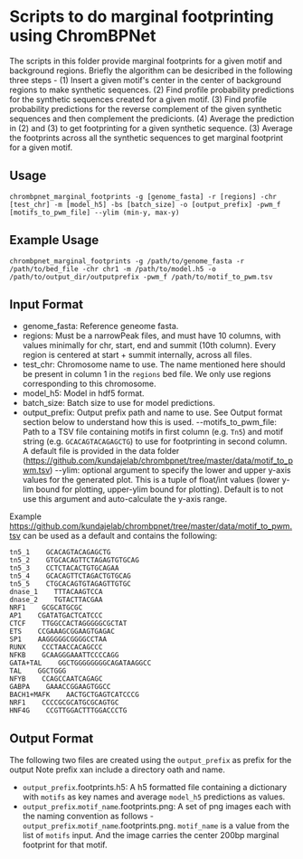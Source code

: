 # Scripts to do marginal footprinting using ChromBPNet

The scripts in this folder provide marginal footprints for a given motif and background regions.  Briefly the algorithm can be desicribed in the following three steps -  (1) Insert a given motif's center in the center of background regions to make synthetic sequences. (2) Find profile probability predictions for the synthetic sequences created for a given motif. (3) Find profile probability predictions for the reverse complement of the given synthetic sequences and then complement the predicionts. (4) Average the prediction in (2) and (3) to get footprinting for a given synthetic sequence. (3) Average the footprints across all the synthetic sequences to get marginal footprint for a given motif.

## Usage

```
chrombpnet_marginal_footprints -g [genome_fasta] -r [regions] -chr [test_chr] -m [model_h5] -bs [batch_size] -o [output_prefix] -pwm_f [motifs_to_pwm_file] --ylim (min-y, max-y)
```

## Example Usage

```
chrombpnet_marginal_footprints -g /path/to/genome_fasta -r /path/to/bed_file -chr chr1 -m /path/to/model.h5 -o /path/to/output_dir/outputprefix -pwm_f /path/to/motif_to_pwm.tsv
```

## Input Format

- genome_fasta: Reference geneome fasta.
- regions: Must be a narrowPeak files, and must have 10 columns, with values minimally for chr, start, end and summit (10th column). Every region is centered at start + summit internally, across all files. 
- test_chr: Chromosome name to use. The name mentioned here should be present in column 1 in the `regions` bed file.  We only use regions corresponding to this chromosome.
- model_h5: Model in hdf5 format.
- batch_size: Batch size to use for model predictions.
- output_prefix: Output prefix path and name to use. See Output format section below to understand how this is used.
--motifs_to_pwm_file:  Path to a TSV file containing motifs in first column (e.g. `Tn5`) and motif string (e.g. `GCACAGTACAGAGCTG`) to use for footprinting in second column. A default file is provided in the data folder (https://github.com/kundajelab/chrombpnet/tree/master/data/motif_to_pwm.tsv)
--ylim: optional argument to specify the lower and upper y-axis values for the generated plot. This is a tuple of float/int values (lower y-lim bound for plotting, upper-ylim bound for plotting). Default is to not use this argument and auto-calculate the y-axis range.

Example  https://github.com/kundajelab/chrombpnet/tree/master/data/motif_to_pwm.tsv can be used as a default and contains the following:
```
tn5_1    GCACAGTACAGAGCTG
tn5_2    GTGCACAGTTCTAGAGTGTGCAG
tn5_3    CCTCTACACTGTGCAGAA
tn5_4    GCACAGTTCTAGACTGTGCAG
tn5_5    CTGCACAGTGTAGAGTTGTGC
dnase_1    TTTACAAGTCCA
dnase_2    TGTACTTACGAA
NRF1    GCGCATGCGC
AP1    CGATATGACTCATCCC
CTCF    TTGGCCACTAGGGGGCGCTAT
ETS    CCGAAAGCGGAAGTGAGAC
SP1    AAGGGGGCGGGGCCTAA
RUNX    CCCTAACCACAGCCC
NFKB    GCAAGGGAAATTCCCCAGG
GATA+TAL    GGCTGGGGGGGGCAGATAAGGCC
TAL    GGCTGGG
NFYB    CCAGCCAATCAGAGC
GABPA    GAAACCGGAAGTGGCC
BACH1+MAFK    AACTGCTGAGTCATCCCG
NRF1    CCCCGCGCATGCGCAGTGC
HNF4G    CCGTTGGACTTTGGACCCTG
```


## Output Format

The following two files are created using the `output_prefix` as prefix for the output  Note prefix xan include a directory oath and name.

- `output_prefix`.footprints.h5: A h5 formatted file containing a dictionary with `motifs` as key names and average `model_h5` predictions as values.
- `output_prefix`.`motif_name`.footprints.png: A set of png images each with the naming convention as follows - `output_prefix`.`motif_name`.footprints.png. `motif_name` is a value from the list of `motifs` input. And the image carries the center 200bp marginal footprint for that motif.

